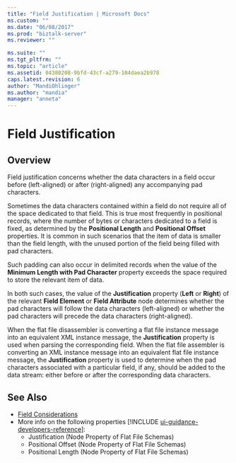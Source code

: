 ```yaml
---
title: "Field Justification | Microsoft Docs"
ms.custom: ""
ms.date: "06/08/2017"
ms.prod: "biztalk-server"
ms.reviewer: ""

ms.suite: ""
ms.tgt_pltfrm: ""
ms.topic: "article"
ms.assetid: 04380208-9bfd-43cf-a279-104daea2b978
caps.latest.revision: 6
author: "MandiOhlinger"
ms.author: "mandia"
manager: "anneta"
---
```


# Field Justification

## Overview
Field justification concerns whether the data characters in a field occur before (left-aligned) or after (right-aligned) any accompanying pad characters.  
  
 Sometimes the data characters contained within a field do not require all of the space dedicated to that field. This is true most frequently in positional records, where the number of bytes or characters dedicated to a field is fixed, as determined by the **Positional Length** and **Positional Offset** properties. It is common in such scenarios that the item of data is smaller than the field length, with the unused portion of the field being filled with pad characters.  
  
 Such padding can also occur in delimited records when the value of the **Minimum Length with Pad Character** property exceeds the space required to store the relevant item of data.  
  
 In both such cases, the value of the **Justification** property (**Left** or **Right**) of the relevant **Field Element** or **Field Attribute** node determines whether the pad characters will follow the data characters (left-aligned) or whether the pad characters will precede the data characters (right-aligned).  
  
 When the flat file disassembler is converting a flat file instance message into an equivalent XML instance message, the **Justification** property is used when parsing the corresponding field. When the flat file assembler is converting an XML instance message into an equivalent flat file instance message, the **Justification** property is used to determine when the pad characters associated with a particular field, if any, should be added to the data stream: either before or after the corresponding data characters.  
  
## See Also  
- [Field Considerations](../core/field-considerations.md)   
- More info on the following properties [!INCLUDE [ui-guidance-developers-reference](../includes/ui-guidance-developers-reference.md)]:  
    - Justification (Node Property of Flat File Schemas)  
    - Positional Offset (Node Property of Flat File Schemas)  
    - Positional Length (Node Property of Flat File Schemas)